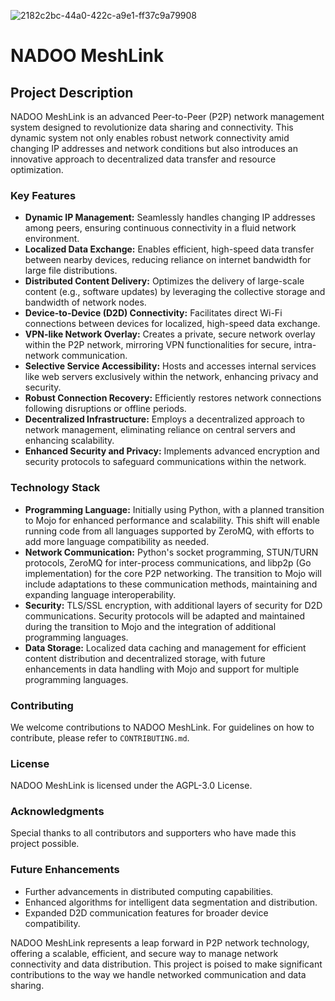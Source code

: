 ![2182c2bc-44a0-422c-a9e1-ff37c9a79908](https://github.com/NADOOITChristophBa/DyP2PNM/assets/106314951/1a4a8ad6-1a5f-4ed6-9f0e-88918d5f6a04)
# NADOO MeshLink

## Project Description
NADOO MeshLink is an advanced Peer-to-Peer (P2P) network management system designed to revolutionize data sharing and connectivity. This dynamic system not only enables robust network connectivity amid changing IP addresses and network conditions but also introduces an innovative approach to decentralized data transfer and resource optimization.

### Key Features
- **Dynamic IP Management:** Seamlessly handles changing IP addresses among peers, ensuring continuous connectivity in a fluid network environment.
- **Localized Data Exchange:** Enables efficient, high-speed data transfer between nearby devices, reducing reliance on internet bandwidth for large file distributions.
- **Distributed Content Delivery:** Optimizes the delivery of large-scale content (e.g., software updates) by leveraging the collective storage and bandwidth of network nodes.
- **Device-to-Device (D2D) Connectivity:** Facilitates direct Wi-Fi connections between devices for localized, high-speed data exchange.
- **VPN-like Network Overlay:** Creates a private, secure network overlay within the P2P network, mirroring VPN functionalities for secure, intra-network communication.
- **Selective Service Accessibility:** Hosts and accesses internal services like web servers exclusively within the network, enhancing privacy and security.
- **Robust Connection Recovery:** Efficiently restores network connections following disruptions or offline periods.
- **Decentralized Infrastructure:** Employs a decentralized approach to network management, eliminating reliance on central servers and enhancing scalability.
- **Enhanced Security and Privacy:** Implements advanced encryption and security protocols to safeguard communications within the network.

### Technology Stack
- **Programming Language:** Initially using Python, with a planned transition to Mojo for enhanced performance and scalability. This shift will enable running code from all languages supported by ZeroMQ, with efforts to add more language compatibility as needed.
- **Network Communication:** Python's socket programming, STUN/TURN protocols, ZeroMQ for inter-process communications, and libp2p (Go implementation) for the core P2P networking. The transition to Mojo will include adaptations to these communication methods, maintaining and expanding language interoperability.
- **Security:** TLS/SSL encryption, with additional layers of security for D2D communications. Security protocols will be adapted and maintained during the transition to Mojo and the integration of additional programming languages.
- **Data Storage:** Localized data caching and management for efficient content distribution and decentralized storage, with future enhancements in data handling with Mojo and support for multiple programming languages.


### Contributing
We welcome contributions to NADOO MeshLink. For guidelines on how to contribute, please refer to `CONTRIBUTING.md`.

### License
NADOO MeshLink is licensed under the AGPL-3.0 License.

### Acknowledgments
Special thanks to all contributors and supporters who have made this project possible.

### Future Enhancements
- Further advancements in distributed computing capabilities.
- Enhanced algorithms for intelligent data segmentation and distribution.
- Expanded D2D communication features for broader device compatibility.

NADOO MeshLink represents a leap forward in P2P network technology, offering a scalable, efficient, and secure way to manage network connectivity and data distribution. This project is poised to make significant contributions to the way we handle networked communication and data sharing.
